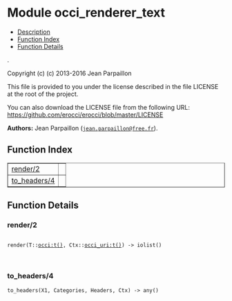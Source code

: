 

# Module occi_renderer_text #
* [Description](#description)
* [Function Index](#index)
* [Function Details](#functions)

.

Copyright (c) (c) 2013-2016 Jean Parpaillon

This file is provided to you under the license described
in the file LICENSE at the root of the project.

You can also download the LICENSE file from the following URL:
https://github.com/erocci/erocci/blob/master/LICENSE

__Authors:__ Jean Parpaillon ([`jean.parpaillon@free.fr`](mailto:jean.parpaillon@free.fr)).

<a name="index"></a>

## Function Index ##


<table width="100%" border="1" cellspacing="0" cellpadding="2" summary="function index"><tr><td valign="top"><a href="#render-2">render/2</a></td><td></td></tr><tr><td valign="top"><a href="#to_headers-4">to_headers/4</a></td><td></td></tr></table>


<a name="functions"></a>

## Function Details ##

<a name="render-2"></a>

### render/2 ###

<pre><code>
render(T::<a href="occi.md#type-t">occi:t()</a>, Ctx::<a href="occi_uri.md#type-t">occi_uri:t()</a>) -&gt; iolist()
</code></pre>
<br />

<a name="to_headers-4"></a>

### to_headers/4 ###

`to_headers(X1, Categories, Headers, Ctx) -> any()`

